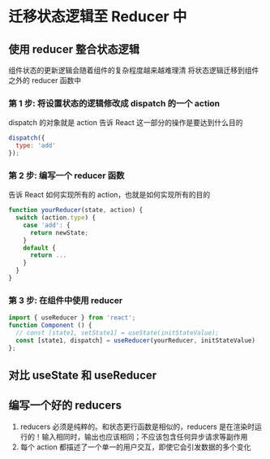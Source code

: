 # 迁移状态逻辑至 Reducer 中
## 使用 reducer 整合状态逻辑
组件状态的更新逻辑会随着组件的复杂程度越来越难理清
将状态逻辑迁移到组件之外的 reducer 函数中

### 第 1 步: 将设置状态的逻辑修改成 dispatch 的一个 action
dispatch 的对象就是 action
告诉 React 这一部分的操作是要达到什么目的
```jsx
dispatch({
  type: 'add'
});
```

### 第 2 步: 编写一个 reducer 函数
告诉 React 如何实现所有的 action，也就是如何实现所有的目的
```jsx
function yourReducer(state, action) {
  switch (action.type) {
    case 'add': {
      return newState;
    }
    default {
      return ...
    }
  }
}
```

### 第 3 步: 在组件中使用 reducer
```jsx
import { useReducer } from 'react';
function Component () {
  // const [state1, setState1] = useState(initStateValue);
  const [state1, dispatch] = useReducer(yourReducer, initStateValue)
};
```

## 对比 useState 和 useReducer

## 编写一个好的 reducers
1. reducers 必须是纯粹的。和状态更行函数是相似的，reducers 是在渲染时运行的！输入相同时，输出也应该相同；不应该包含任何异步请求等副作用
2. 每个 action 都描述了一个单一的用户交互，即使它会引发数据的多个变化